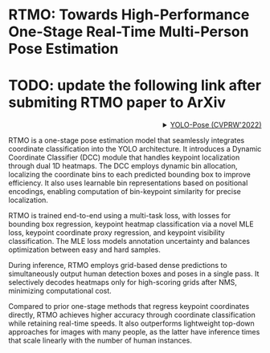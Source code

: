 # RTMO: Towards High-Performance One-Stage Real-Time Multi-Person Pose Estimation

<!-- [ALGORITHM] -->

# TODO: update the following link after submiting RTMO paper to ArXiv

<details>
<summary align="right"><a href="https://arxiv.org/abs/2204.06806">YOLO-Pose (CVPRW'2022)</a></summary>

```bibtex
@inproceedings{maji2022yolo,
  title={Yolo-pose: Enhancing yolo for multi person pose estimation using object keypoint similarity loss},
  author={Maji, Debapriya and Nagori, Soyeb and Mathew, Manu and Poddar, Deepak},
  booktitle={Proceedings of the IEEE/CVF Conference on Computer Vision and Pattern Recognition},
  pages={2637--2646},
  year={2022}
}
```

</details>

RTMO is a one-stage pose estimation model that seamlessly integrates coordinate classification into the YOLO architecture. It introduces a Dynamic Coordinate Classifier (DCC) module that handles keypoint localization through dual 1D heatmaps. The DCC employs dynamic bin allocation, localizing the coordinate bins to each predicted bounding box to improve efficiency. It also uses learnable bin representations based on positional encodings, enabling computation of bin-keypoint similarity for precise localization.

RTMO is trained end-to-end using a multi-task loss, with losses for bounding box regression, keypoint heatmap classification via a novel MLE loss, keypoint coordinate proxy regression, and keypoint visibility classification. The MLE loss models annotation uncertainty and balances optimization between easy and hard samples.

During inference, RTMO employs grid-based dense predictions to simultaneously output human detection boxes and poses in a single pass. It selectively decodes heatmaps only for high-scoring grids after NMS, minimizing computational cost.

Compared to prior one-stage methods that regress keypoint coordinates directly, RTMO achieves higher accuracy through coordinate classification while retaining real-time speeds. It also outperforms lightweight top-down approaches for images with many people, as the latter have inference times that scale linearly with the number of human instances.
